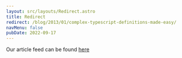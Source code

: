```yaml
---
layout: src/layouts/Redirect.astro
title: Redirect
redirect: /blog/2013/01/complex-typescript-definitions-made-easy/
navMenu: false
pubDate: 2022-09-17
---
```

<div>
Our article feed can be found <a href="/blog/2013/01/complex-typescript-definitions-made-easy/">here</a>
</div>
